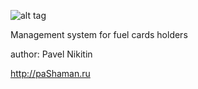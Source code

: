 ![alt tag](http://lk.glopro.ru/img/logo.png)


Management system for fuel cards holders

author: Pavel Nikitin

http://paShaman.ru
